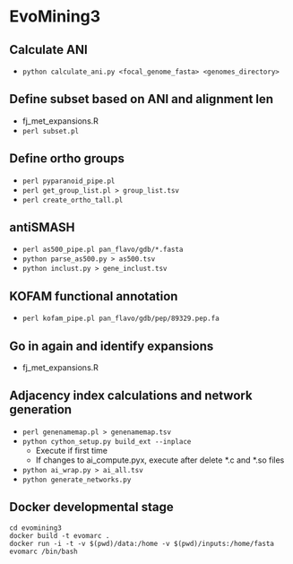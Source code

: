# EvoMining3

## Calculate ANI
* `python calculate_ani.py <focal_genome_fasta> <genomes_directory>`

## Define subset based on ANI and alignment len
* fj_met_expansions.R
* `perl subset.pl`

## Define ortho groups
* `perl pyparanoid_pipe.pl`
* `perl get_group_list.pl > group_list.tsv`
* `perl create_ortho_tall.pl`

## antiSMASH
* `perl as500_pipe.pl pan_flavo/gdb/*.fasta`
* `python parse_as500.py > as500.tsv`
* `python inclust.py > gene_inclust.tsv`

## KOFAM functional annotation
* `perl kofam_pipe.pl pan_flavo/gdb/pep/89329.pep.fa`

## Go in again and identify expansions
* fj_met_expansions.R

## Adjacency index calculations and network generation
* `perl genenamemap.pl > genenamemap.tsv`
* `python cython_setup.py build_ext --inplace`
  * Execute if first time
  * If changes to ai_compute.pyx, execute after delete *.c and *.so files
* `python ai_wrap.py > ai_all.tsv`
* `python generate_networks.py`

## Docker developmental stage  
`cd evomining3  `  
`docker build -t evomarc .`  
`docker run -i -t -v $(pwd)/data:/home -v $(pwd)/inputs:/home/fasta evomarc /bin/bash`  


